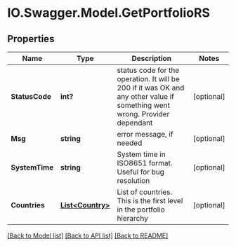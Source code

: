 # IO.Swagger.Model.GetPortfolioRS
## Properties

Name | Type | Description | Notes
------------ | ------------- | ------------- | -------------
**StatusCode** | **int?** | status code for the operation. It will be 200 if it was OK and any other value if something went wrong. Provider dependant | [optional] 
**Msg** | **string** | error message, if needed | [optional] 
**SystemTime** | **string** | System time in ISO8651 format. Useful for bug resolution | [optional] 
**Countries** | [**List&lt;Country&gt;**](Country.md) | List of countries. This is the first level in the portfolio hierarchy | [optional] 

[[Back to Model list]](../README.md#documentation-for-models) [[Back to API list]](../README.md#documentation-for-api-endpoints) [[Back to README]](../README.md)

